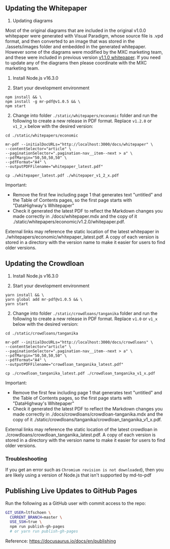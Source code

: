## Updating the Whitepaper


1. Updating diagrams

Most of the original diagrams that are included in the original v1.0.0 whitepaper were generated with Visual Paradigm, whose source file is .vpd format, and then converted to an image that was stored in the ./assets/images folder and embedded in the generated whitepaper. However some of the diagrams were modified by the MXC marketing team, and these were included in previous version [v1.1.0 whitepaper](https://github.com/DataHighway-DHX/documentation/releases). If you need to update any of the diagrams then please coordinate with the MXC marketing team.

1. Install Node.js v16.3.0

2. Start your development environment

```terminal
npm install && \
npm install -g mr-pdf@v1.0.5 && \
npm start
```

2. Change into folder `./static/whitepapers/economic` folder and run the following to create a new release in PDF format. Replace `v1.2.0` or `v1_2_x` below with the desired version:

```terminal
cd ./static/whitepapers/economic

mr-pdf --initialDocURLs="http://localhost:3000/docs/whitepaper" \
--contentSelector="article" \
--paginationSelector=".pagination-nav__item--next > a" \
--pdfMargin="50,50,50,50" \
--pdfFormat="A4" \
--outputPDFFilename="whitepaper_latest.pdf"

cp ./whitepaper_latest.pdf ./whitepaper_v1_2_x.pdf
```


Important:
* Remove the first few including page 1 that generates text "untitled" and the Table of Contents pages, so the first page starts with "DataHighway's Whitepaper"
* Check it generated the latest PDF to reflect the Markdown changes you made correctly in ./docs/whitepaper.mdx and the copy of it ./static/whitepapers/economic/v1.2.0/whitepaper.pdf.

External links may reference the static location of the latest whitepaper in ./whitepapers/economic/whitepaper_latest.pdf. A copy of each version is stored in a directory with the version name to make it easier for users to find older versions. 

## Updating the Crowdloan


1. Install Node.js v16.3.0

2. Start your development environment

```terminal
yarn install && \
yarn global add mr-pdf@v1.0.5 && \
yarn start
```

2. Change into folder `./static/crowdloans/tanganika` folder and run the following to create a new release in PDF format. Replace `v1.0` or `v1_x` below with the desired version:

```terminal
cd ./static/crowdloans/tanganika

mr-pdf --initialDocURLs="http://localhost:3000/docs/crowdloans" \
--contentSelector="article" \
--paginationSelector=".pagination-nav__item--next > a" \
--pdfMargin="50,50,50,50" \
--pdfFormat="A4" \
--outputPDFFilename="crowdloan_tanganika_latest.pdf"

cp ./crowdloan_tanganika_latest.pdf ./crowdloan_tanganika_v1_x.pdf
```


Important:
* Remove the first few including page 1 that generates text "untitled" and the Table of Contents pages, so the first page starts with "DataHighway's Whitepaper"
* Check it generated the latest PDF to reflect the Markdown changes you made correctly in ./docs/crowdloans/crowdloan-tanganika.mdx and the copy of it ./static/crowdloans/tanganika/crowdloan_tanganika_v1_x.pdf.

External links may reference the static location of the latest crowdloan in ./crowdloans/crowdloan_tanganika_latest.pdf. A copy of each version is stored in a directory with the version name to make it easier for users to find older versions. 

### Troubleshooting

If you get an error such as `Chromium revision is not downloaded`), then you are likely using a version of Node.js that isn't supported by md-to-pdf

## Publishing Live Updates to GitHub Pages

Run the following as a GitHub user with commit access to the repo:

```bash
GIT_USER=ltfschoen \
  CURRENT_BRANCH=master \
  USE_SSH=true \
  npm run publish-gh-pages
  # or yarn run publish-gh-pages
```

Reference: https://docusaurus.io/docs/en/publishing
